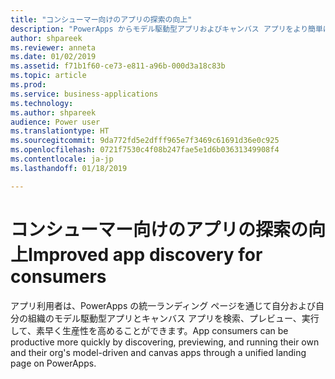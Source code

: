 ```yaml
---
title: "コンシューマー向けのアプリの探索の向上"
description: "PowerApps からモデル駆動型アプリおよびキャンバス アプリをより簡単に検索および実行できます。"
author: shpareek
ms.reviewer: anneta
ms.date: 01/02/2019
ms.assetid: f71b1f60-ce73-e811-a96b-000d3a18c83b
ms.topic: article
ms.prod: 
ms.service: business-applications
ms.technology: 
ms.author: shpareek
audience: Power user
ms.translationtype: HT
ms.sourcegitcommit: 9da772fd5e2dfff965e7f3469c61691d36e0c925
ms.openlocfilehash: 0721f7530c4f08b247fae5e1d6b03631349908f4
ms.contentlocale: ja-jp
ms.lasthandoff: 01/18/2019

---
```

# <a name="improved-app-discovery-for-consumers"></a><span data-ttu-id="742cf-103">コンシューマー向けのアプリの探索の向上</span><span class="sxs-lookup"><span data-stu-id="742cf-103">Improved app discovery for consumers</span></span>




<span data-ttu-id="742cf-104">アプリ利用者は、PowerApps の統一ランディング ページを通じて自分および自分の組織のモデル駆動型アプリとキャンバス アプリを検索、プレビュー、実行して、素早く生産性を高めることができます。</span><span class="sxs-lookup"><span data-stu-id="742cf-104">App consumers can be productive more quickly by discovering, previewing, and running their own and their org's model-driven and canvas apps through a unified landing page on PowerApps.</span></span>

